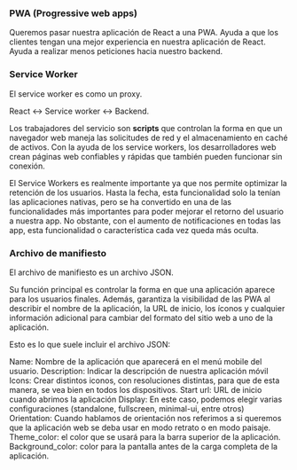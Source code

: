 
### PWA (Progressive web apps)
Queremos pasar nuestra aplicación de React a una PWA.
Ayuda a que los clientes tengan una mejor experiencia en nuestra aplicación de React.
Ayuda a realizar menos peticiones hacia nuestro  backend.


### Service Worker
El service worker es como un proxy. 

React <-> Service worker <-> Backend.

Los trabajadores del servicio son **scripts** que controlan la forma en que un navegador web maneja las solicitudes de red y el almacenamiento en caché de activos. Con la ayuda de los service workers, los desarrolladores web crean páginas web confiables y rápidas que también pueden funcionar sin conexión.

El Service Workers es realmente importante ya que nos permite optimizar la retención de los usuarios. Hasta la fecha, esta funcionalidad solo la tenían las aplicaciones nativas, pero se ha convertido en una de las funcionalidades más importantes para poder mejorar el retorno del usuario a nuestra app. No obstante, con el aumento de notificaciones en todas las app, esta funcionalidad o característica cada vez queda más oculta.

### Archivo de manifiesto

El archivo de manifiesto es un archivo JSON.

Su función principal es controlar la forma en que una aplicación aparece para los usuarios finales. Además, garantiza la visibilidad de las PWA al describir el nombre de la aplicación, la URL de inicio, los íconos y cualquier información adicional para cambiar del formato del sitio web a uno de la aplicación.

Esto es lo que suele incluir el archivo JSON:

Name: Nombre de la aplicación que aparecerá en el menú mobile del usuario.
Description: Indicar la descripción de nuestra aplicación móvil
Icons: Crear distintos iconos, con resoluciones distintas, para que de esta manera, se vea bien en todos los dispositivos.
Start url: URL de inicio cuando abrimos la aplicación
Display: En este caso, podemos elegir varias configuraciones (standalone, fullscreen, minimal-ui, entre otros)
Orientation: Cuando hablamos de orientación nos referimos a si queremos que la aplicación web se deba usar en modo retrato o en modo paisaje.
Theme_color: el color que se usará para la barra superior de la aplicación.
Background_color: color para la pantalla antes de la carga completa de la aplicación.
